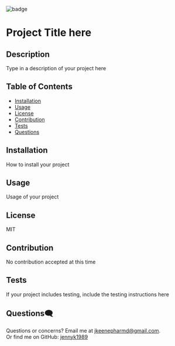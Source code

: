 
![badge](https://img.shields.io/badge/License-MIT-blue)  

# Project Title here
## Description
Type in a description of your project here
## Table of Contents
* [Installation](#Installation)
* [Usage](#Usage)
* [License](#License)
* [Contribution](#Contribution)
* [Tests](#Tests)
* [Questions](#Questions)
## Installation
How to install your project
## Usage
Usage of your project
## License
MIT
## Contribution
No contribution accepted at this time
## Tests
If your project includes testing, include the testing instructions here
## Questions🗨️
Questions or concerns? Email me at <jkeenepharmd@gmail.com>. </br>
Or find me on GitHub: [jennyk1989](https://github.com/jennyk1989)
